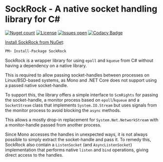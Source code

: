 SockRock - A native socket handling library for C#
==================================================
[![Nuget count](https://img.shields.io/nuget/v/SockRock.svg)](https://www.nuget.org/packages/SockRock/)
[![License](https://img.shields.io/github/license/kenkendk/SockRock.svg)](https://github.com/kenkendk/SockRock/blob/master/LICENSE)
[![Issues open](https://img.shields.io/github/issues-raw/kenkendk/SockRock.svg)](https://github.com/kenkendk/SockRock/issues/)
[![Codacy Badge](https://api.codacy.com/project/badge/Grade/41cd7874645f42f2940a930fe53cd238)](https://www.codacy.com/manual/kenneth/SockRock?utm_source=github.com&amp;utm_medium=referral&amp;utm_content=kenkendk/SockRock&amp;utm_campaign=Badge_Grade)

[Install SockRock from NuGet](https://www.nuget.org/packages/SockRock/):
```bash
PM> Install-Package SockRock
```

SockRock is a wrapper library for using `epoll` and `kqueue` from C# without having a dependency on a native library.

This is required to allow passing socket-handles between processes on Linux/BSD-based systems, as Mono and .NET Core does not support using a passed native socket-handle.

To support this, the library offers a simple interface to `ScmRights` for passing the socket-handle, a monitor process based on `epoll`/`kqueue` and a `SocketStream` class that implements `System.IO.Stream` but uses signals from the monitor process to avoid blocking the `async` methods.

This allows a mostly drop-in replacement for `System.Net.NetworkStream` with a monitor-handle passed from another process.

Since Mono accesses the handles in unexpected ways, it is not always possible to simply extract the socket-handle and pass it. To remedy this, SockRock also contain a `ListenSocket` (and `AsyncListenSocket`) implementation that performs native `listen` and `bind` operations, giving direct access to the handles.
